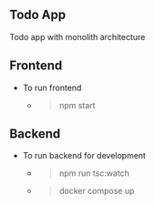 ## Todo App ##
Todo app with monolith architecture
## Frontend ##
- To run frontend
  - > npm start

## Backend ##
- To run backend for development
  - > npm run tsc:watch
  - > docker compose up
  